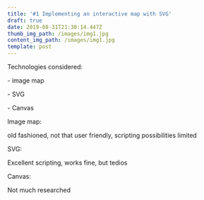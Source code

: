 ```yaml
---
title: '#1 Implementing an interactive map with SVG'
draft: true
date: 2019-08-31T21:30:14.447Z
thumb_img_path: /images/img1.jpg
content_img_path: /images/img1.jpg
template: post
---
```

Technologies considered:

\- image map

\- SVG

\- Canvas

Image map:

old fashioned, not that user friendly, scripting possibilities limited

SVG:

Excellent scripting, works fine, but tedios

Canvas:

Not much researched
